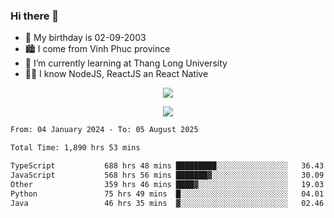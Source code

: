 ### Hi there 👋
- 🎂 My birthday is 02-09-2003
- 🏙️ I come from Vinh Phuc province
- 🌱 I’m currently learning at Thang Long University
- 🧑‍💻 I know NodeJS, ReactJS an React Native
<p align="center"><img src="https://github-readme-stats.vercel.app/api?username=tmquang0209&show_icons=true&theme=gradient"></p>
<p align="center"><img src="https://github-readme-stats.vercel.app/api/top-langs/?username=tmquang0209&hide=scss,css&langs_count=10"></p>
<!--START_SECTION:waka-->

```txt
From: 04 January 2024 - To: 05 August 2025

Total Time: 1,890 hrs 53 mins

TypeScript           688 hrs 48 mins █████████░░░░░░░░░░░░░░░░   36.43 %
JavaScript           568 hrs 56 mins ███████▓░░░░░░░░░░░░░░░░░   30.09 %
Other                359 hrs 46 mins ████▓░░░░░░░░░░░░░░░░░░░░   19.03 %
Python               75 hrs 49 mins  █░░░░░░░░░░░░░░░░░░░░░░░░   04.01 %
Java                 46 hrs 35 mins  ▓░░░░░░░░░░░░░░░░░░░░░░░░   02.46 %
```

<!--END_SECTION:waka-->
